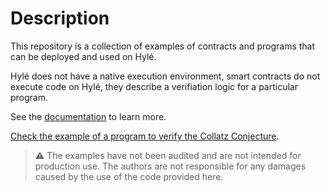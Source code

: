 # Description

This repository is a collection of examples of contracts and programs that can be deployed and used on Hylé.

Hylé does not have a native execution environment, smart contracts do not execute code on Hylé, they describe a verifiation logic for a particular program. 


See the [documentation](https://docs.hyle.eu/developers/using-the-cli/your-first-smart-contract/) to learn more.

[Check the example of a program to verify the Collatz Conjecture](https://github.com/Hyle-org/collatz-conjecture/). 

> ⚠️ The examples have not been audited and are not intended for production use.
> The authors are not responsible for any damages caused by the use of the code provided here.
